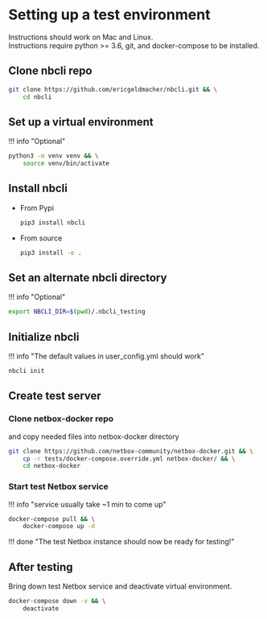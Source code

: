 # Setting up a test environment  

Instructions should work on Mac and Linux.  
Instructions require python >= 3.6, git, and docker-compose to be installed.

## Clone nbcli repo

```bash
git clone https://github.com/ericgeldmacher/nbcli.git && \
    cd nbcli
```

## Set up a virtual environment

!!! info "Optional"

```bash
python3 -m venv venv && \
    source venv/bin/activate
```

## Install nbcli

* From Pypi

    ```bash
    pip3 install nbcli
    ```

* From source

    ```bash
    pip3 install -e .
    ```

## Set an alternate nbcli directory

!!! info "Optional"

```bash
export NBCLI_DIR=$(pwd)/.nbcli_testing
```

## Initialize nbcli

!!! info "The default values in user_config.yml should work"

```bash
nbcli init
```

## Create test server

### Clone netbox-docker repo

and copy needed files into netbox-docker directory

```bash
git clone https://github.com/netbox-community/netbox-docker.git && \
    cp -r tests/docker-compose.override.yml netbox-docker/ && \
    cd netbox-docker
```

### Start test Netbox service

!!! info "service usually take ~1 min to come up"

```bash
docker-compose pull && \
    docker-compose up -d
```

!!! done "The test Netbox instance should now be ready for testing!"

## After testing

Bring down test Netbox service and deactivate virtual environment.

```bash
docker-compose down -v && \
    deactivate
```
